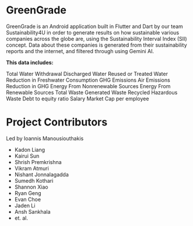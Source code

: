 # GreenGrade

GreenGrade is an Android application built in Flutter and Dart by our team Sustainability4U in order to generate results on how sustainable various companies across the globe are, using the Sustainability Interval Index (SII) concept. Data about these companies is generated from their sustainability reports and the internet, and filtered through using Gemini AI. 

**This data includes:**

Total Water Withdrawal
Discharged Water
Reused or Treated Water
Reduction in Freshwater Consumption
GHG Emissions
Air Emissions
Reduction in GHG
Energy From Nonrenewable Sources
Energy From Renewable Sources
Total Waste Generated
Waste Recycled
Hazardous Waste 
Debt to equity ratio
Salary
Market Cap per employee

# Project Contributors
Led by Ioannis Manousiouthakis
- Kadon Liang
- Kairui Sun
- Shrish Premkrishna
- Vikram Atmuri
- Nishant Jonnalagadda
- Sumedh Kothari
- Shannon Xiao
- Ryan Geng
- Evan Choe
- Jaden Li
- Ansh Sankhala
- et. al.

